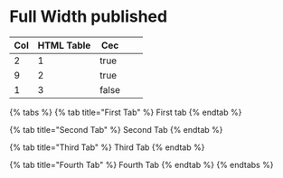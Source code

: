 # Full Width published

<table data-full-width="true"><thead><tr><th>Col</th><th>HTML Table</th><th data-type="checkbox">Cec</th><th data-type="select"></th><th data-type="select"></th></tr></thead><tbody><tr><td>2</td><td>1</td><td>true</td><td></td><td></td></tr><tr><td>9</td><td>2</td><td>true</td><td></td><td></td></tr><tr><td>1</td><td>3</td><td>false</td><td></td><td></td></tr></tbody></table>

{% tabs %}
{% tab title="First Tab" %}
First tab
{% endtab %}

{% tab title="Second Tab" %}
Second Tab
{% endtab %}

{% tab title="Third Tab" %}
Third Tab
{% endtab %}

{% tab title="Fourth Tab" %}
Fourth Tab
{% endtab %}
{% endtabs %}
